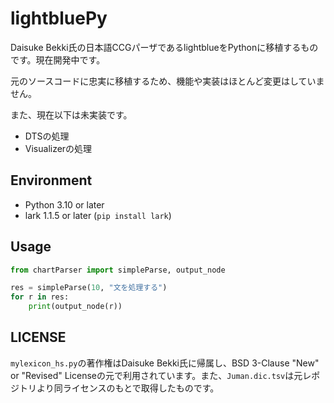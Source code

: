 # lightbluePy

Daisuke Bekki氏の日本語CCGパーザであるlightblueをPythonに移植するものです。現在開発中です。

元のソースコードに忠実に移植するため、機能や実装はほとんど変更はしていません。

また、現在以下は未実装です。

* DTSの処理
* Visualizerの処理

## Environment

* Python 3.10 or later
* lark 1.1.5 or later (`pip install lark`)

## Usage
```python
from chartParser import simpleParse, output_node

res = simpleParse(10, "文を処理する")
for r in res:
    print(output_node(r))
```

## LICENSE
`mylexicon_hs.py`の著作権はDaisuke Bekki氏に帰属し、BSD 3-Clause "New" or "Revised" Licenseの元で利用されています。また、`Juman.dic.tsv`は元レポジトリより同ライセンスのもとで取得したものです。
